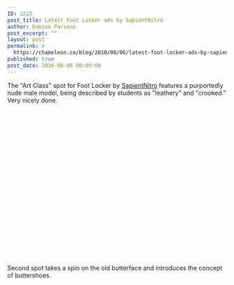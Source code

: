 ```yaml
---
ID: 1225
post_title: Latest Foot Locker ads by SapientNitro
author: Damion Parsons
post_excerpt: ""
layout: post
permalink: >
  https://chameleon.co/blog/2010/08/06/latest-foot-locker-ads-by-sapientnitro/
published: true
post_date: 2010-08-06 00:00:00
---
```

The "Art Class" spot for Foot Locker by <a title="SapientNitro Multi-Channel Full-Service Agency" href="https://www.sapientnitro.com" target="_blank" rel="noopener noreferrer">SapientNitro</a> features a purportedly nude male model, being described by students as "leathery" and "crooked." Very nicely done.

<object width="560" height="340" classid="clsid:d27cdb6e-ae6d-11cf-96b8-444553540000" codebase="https://download.macromedia.com/pub/shockwave/cabs/flash/swflash.cab#version=6,0,40,0"><param name="allowFullScreen" value="true" /><param name="allowscriptaccess" value="always" /><param name="src" value="https://www.youtube.com/v/lBbmLxIX9q4&amp;hl=en_US&amp;fs=1?rel=0" /><param name="allowfullscreen" value="true" /><embed type="application/x-shockwave-flash" width="560" height="340" src="https://www.youtube.com/v/lBbmLxIX9q4&amp;hl=en_US&amp;fs=1?rel=0" allowscriptaccess="always" allowfullscreen="allowfullscreen" /></object>

Second spot takes a spin on the old butterface and introduces the concept of buttershoes.

<object width="560" height="340" classid="clsid:d27cdb6e-ae6d-11cf-96b8-444553540000" codebase="https://download.macromedia.com/pub/shockwave/cabs/flash/swflash.cab#version=6,0,40,0"><param name="allowFullScreen" value="true" /><param name="allowscriptaccess" value="always" /><param name="src" value="https://www.youtube.com/v/wG832oA0-fQ&amp;hl=en_US&amp;fs=1?rel=0" /><param name="allowfullscreen" value="true" /><embed type="application/x-shockwave-flash" width="560" height="340" src="https://www.youtube.com/v/wG832oA0-fQ&amp;hl=en_US&amp;fs=1?rel=0" allowscriptaccess="always" allowfullscreen="allowfullscreen" /></object>